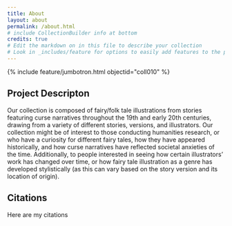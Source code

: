 ```yaml
---
title: About
layout: about
permalink: /about.html
# include CollectionBuilder info at bottom
credits: true
# Edit the markdown on in this file to describe your collection
# Look in _includes/feature for options to easily add features to the page
---
```


{% include feature/jumbotron.html objectid="coll010" %}

## Project Descripton 

Our collection is composed of fairy/folk tale illustrations from stories featuring curse narratives throughout the 19th and early 20th centuries, drawing from a variety of different stories, versions, and illustrators. Our collection might be of interest to those conducting humanities research, or who have a curiosity for different fairy tales, how they have appeared historically, and how curse narratives have reflected societal anxieties of the time. Additionally, to people interested in seeing how certain illustrators’ work has changed over time, or how fairy tale illustration as a genre has developed stylistically (as this can vary based on the story version and its location of origin).

## Citations 

Here are my citations 
